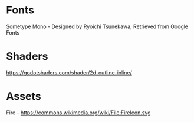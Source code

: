 # Fonts
Sometype Mono - Designed by Ryoichi Tsunekawa, Retrieved from Google Fonts

# Shaders
https://godotshaders.com/shader/2d-outline-inline/

# Assets
Fire - https://commons.wikimedia.org/wiki/File:FireIcon.svg